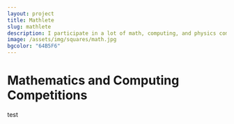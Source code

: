 ```yaml
---
layout: project
title: Mathlete
slug: mathlete
description: I participate in a lot of math, computing, and physics competitions!
image: /assets/img/squares/math.jpg
bgcolor: "64B5F6"
---
```


# Mathematics and Computing Competitions

test